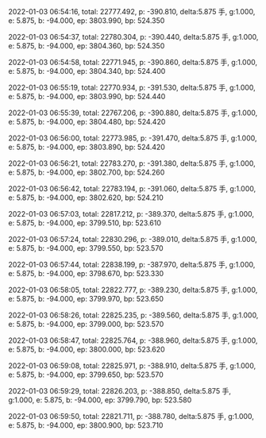 2022-01-03 06:54:16, total: 22777.492, p: -390.810, delta:5.875 手, g:1.000, e: 5.875, b: -94.000, ep: 3803.990, bp: 524.350

2022-01-03 06:54:37, total: 22780.304, p: -390.440, delta:5.875 手, g:1.000, e: 5.875, b: -94.000, ep: 3804.360, bp: 524.350

2022-01-03 06:54:58, total: 22771.945, p: -390.860, delta:5.875 手, g:1.000, e: 5.875, b: -94.000, ep: 3804.340, bp: 524.400

2022-01-03 06:55:19, total: 22770.934, p: -391.530, delta:5.875 手, g:1.000, e: 5.875, b: -94.000, ep: 3803.990, bp: 524.440

2022-01-03 06:55:39, total: 22767.206, p: -390.880, delta:5.875 手, g:1.000, e: 5.875, b: -94.000, ep: 3804.480, bp: 524.420

2022-01-03 06:56:00, total: 22773.985, p: -391.470, delta:5.875 手, g:1.000, e: 5.875, b: -94.000, ep: 3803.890, bp: 524.420

2022-01-03 06:56:21, total: 22783.270, p: -391.380, delta:5.875 手, g:1.000, e: 5.875, b: -94.000, ep: 3802.700, bp: 524.260

2022-01-03 06:56:42, total: 22783.194, p: -391.060, delta:5.875 手, g:1.000, e: 5.875, b: -94.000, ep: 3802.620, bp: 524.210

2022-01-03 06:57:03, total: 22817.212, p: -389.370, delta:5.875 手, g:1.000, e: 5.875, b: -94.000, ep: 3799.510, bp: 523.610

2022-01-03 06:57:24, total: 22830.296, p: -389.010, delta:5.875 手, g:1.000, e: 5.875, b: -94.000, ep: 3799.550, bp: 523.570

2022-01-03 06:57:44, total: 22838.199, p: -387.970, delta:5.875 手, g:1.000, e: 5.875, b: -94.000, ep: 3798.670, bp: 523.330

2022-01-03 06:58:05, total: 22822.777, p: -389.230, delta:5.875 手, g:1.000, e: 5.875, b: -94.000, ep: 3799.970, bp: 523.650

2022-01-03 06:58:26, total: 22825.235, p: -389.560, delta:5.875 手, g:1.000, e: 5.875, b: -94.000, ep: 3799.000, bp: 523.570

2022-01-03 06:58:47, total: 22825.764, p: -388.960, delta:5.875 手, g:1.000, e: 5.875, b: -94.000, ep: 3800.000, bp: 523.620

2022-01-03 06:59:08, total: 22825.971, p: -388.910, delta:5.875 手, g:1.000, e: 5.875, b: -94.000, ep: 3799.650, bp: 523.570

2022-01-03 06:59:29, total: 22826.203, p: -388.850, delta:5.875 手, g:1.000, e: 5.875, b: -94.000, ep: 3799.790, bp: 523.580

2022-01-03 06:59:50, total: 22821.711, p: -388.780, delta:5.875 手, g:1.000, e: 5.875, b: -94.000, ep: 3800.900, bp: 523.710